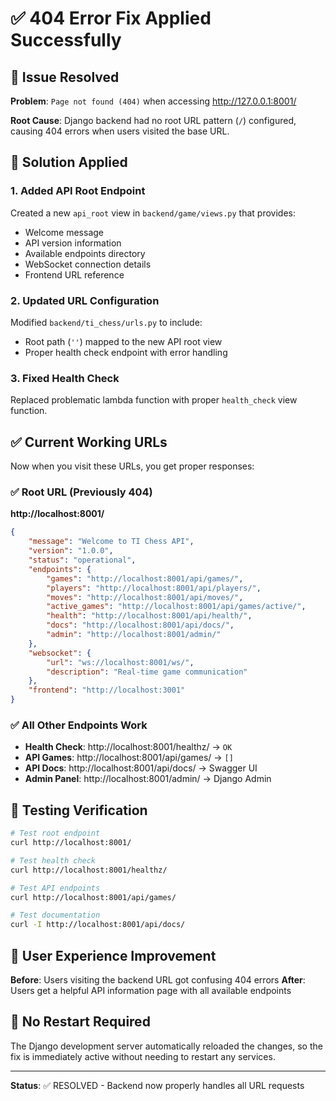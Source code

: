 # ✅ 404 Error Fix Applied Successfully

## 🐛 Issue Resolved
**Problem**: `Page not found (404)` when accessing http://127.0.0.1:8001/

**Root Cause**: Django backend had no root URL pattern (`/`) configured, causing 404 errors when users visited the base URL.

## 🔧 Solution Applied

### 1. Added API Root Endpoint
Created a new `api_root` view in `backend/game/views.py` that provides:
- Welcome message
- API version information
- Available endpoints directory
- WebSocket connection details
- Frontend URL reference

### 2. Updated URL Configuration
Modified `backend/ti_chess/urls.py` to include:
- Root path (`''`) mapped to the new API root view
- Proper health check endpoint with error handling

### 3. Fixed Health Check
Replaced problematic lambda function with proper `health_check` view function.

## ✅ Current Working URLs

Now when you visit these URLs, you get proper responses:

### ✅ Root URL (Previously 404)
**http://localhost:8001/**
```json
{
    "message": "Welcome to TI Chess API",
    "version": "1.0.0", 
    "status": "operational",
    "endpoints": {
        "games": "http://localhost:8001/api/games/",
        "players": "http://localhost:8001/api/players/",
        "moves": "http://localhost:8001/api/moves/",
        "active_games": "http://localhost:8001/api/games/active/",
        "health": "http://localhost:8001/api/health/",
        "docs": "http://localhost:8001/api/docs/",
        "admin": "http://localhost:8001/admin/"
    },
    "websocket": {
        "url": "ws://localhost:8001/ws/",
        "description": "Real-time game communication"
    },
    "frontend": "http://localhost:3001"
}
```

### ✅ All Other Endpoints Work
- **Health Check**: http://localhost:8001/healthz/ → `OK`
- **API Games**: http://localhost:8001/api/games/ → `[]`
- **API Docs**: http://localhost:8001/api/docs/ → Swagger UI
- **Admin Panel**: http://localhost:8001/admin/ → Django Admin

## 🎯 Testing Verification

```bash
# Test root endpoint
curl http://localhost:8001/

# Test health check  
curl http://localhost:8001/healthz/

# Test API endpoints
curl http://localhost:8001/api/games/

# Test documentation
curl -I http://localhost:8001/api/docs/
```

## 📱 User Experience Improvement

**Before**: Users visiting the backend URL got confusing 404 errors
**After**: Users get a helpful API information page with all available endpoints

## 🚀 No Restart Required

The Django development server automatically reloaded the changes, so the fix is immediately active without needing to restart any services.

---

**Status**: ✅ RESOLVED - Backend now properly handles all URL requests